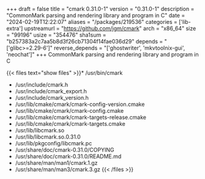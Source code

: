 +++
draft = false
title = "cmark 0.31.0-1"
version = "0.31.0-1"
description = "CommonMark parsing and rendering library and program in C"
date = "2024-02-19T12:22:07"
aliases = "/packages/219536"
categories = ['lib-extra']
upstreamurl = "https://github.com/jgm/cmark"
arch = "x86_64"
size = "99196"
usize = "354476"
sha1sum = "b257383a2c7aa5b8d3f26cb71304f14fae036d29"
depends = "['glibc>=2.29-6']"
reverse_depends = "['ghostwriter', 'mkvtoolnix-gui', 'neochat']"
+++
CommonMark parsing and rendering library and program in C

{{< files text="show files" >}}* /usr/bin/cmark
* /usr/include/cmark.h
* /usr/include/cmark_export.h
* /usr/include/cmark_version.h
* /usr/lib/cmake/cmark/cmark-config-version.cmake
* /usr/lib/cmake/cmark/cmark-config.cmake
* /usr/lib/cmake/cmark/cmark-targets-release.cmake
* /usr/lib/cmake/cmark/cmark-targets.cmake
* /usr/lib/libcmark.so
* /usr/lib/libcmark.so.0.31.0
* /usr/lib/pkgconfig/libcmark.pc
* /usr/share/doc/cmark-0.31.0/COPYING
* /usr/share/doc/cmark-0.31.0/README.md
* /usr/share/man/man1/cmark.1.gz
* /usr/share/man/man3/cmark.3.gz
{{< /files >}}